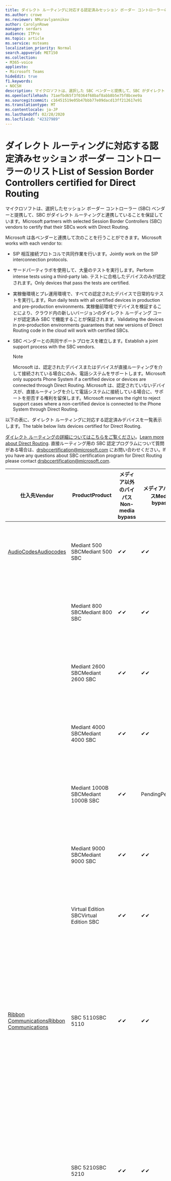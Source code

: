 ```yaml
---
title: ダイレクト ルーティングに対応する認定済みセッション ボーダー コントローラーのリスト
ms.author: crowe
ms.reviewer: NMuravlyannikov
author: CarolynRowe
manager: serdars
audience: ITPro
ms.topic: article
ms.service: msteams
localization_priority: Normal
search.appverid: MET150
ms.collection:
- M365-voice
appliesto:
- Microsoft Teams
hideEdit: true
f1.keywords:
- NOCSH
description: マイクロソフトは、選択した SBC ベンダーと提携して、SBC がダイレクト ルーティングと連携することを保証しています。
ms.openlocfilehash: 71aefbd65f3f0364f68baf8abb8b5e75f8bcee9a
ms.sourcegitcommit: c16451519e05b47bbb77e09dacd13ff212617e91
ms.translationtype: MT
ms.contentlocale: ja-JP
ms.lasthandoff: 02/28/2020
ms.locfileid: "42327989"
---
```

# <a name="list-of-session-border-controllers-certified-for-direct-routing"></a><span data-ttu-id="83bf1-103">ダイレクト ルーティングに対応する認定済みセッション ボーダー コントローラーのリスト</span><span class="sxs-lookup"><span data-stu-id="83bf1-103">List of Session Border Controllers certified for Direct Routing</span></span>

<span data-ttu-id="83bf1-104">マイクロソフトは、選択したセッション ボーダー コントローラー (SBC) ベンダーと提携して、SBC がダイレクト ルーティングと連携していることを保証しています。</span><span class="sxs-lookup"><span data-stu-id="83bf1-104">Microsoft partners with selected Session Border Controllers (SBC) vendors to certify that their SBCs work with Direct Routing.</span></span> 

<span data-ttu-id="83bf1-105">Microsoft は各ベンダーと連携して次のことを行うことができます。</span><span class="sxs-lookup"><span data-stu-id="83bf1-105">Microsoft works with each vendor to:</span></span> 

- <span data-ttu-id="83bf1-106">SIP 相互接続プロトコルで共同作業を行います。</span><span class="sxs-lookup"><span data-stu-id="83bf1-106">Jointly work on the SIP interconnection protocols.</span></span>
- <span data-ttu-id="83bf1-107">サードパーティラボを使用して、大量のテストを実行します。</span><span class="sxs-lookup"><span data-stu-id="83bf1-107">Perform intense tests using a third-party lab.</span></span> <span data-ttu-id="83bf1-108">テストに合格したデバイスのみが認定されます。</span><span class="sxs-lookup"><span data-stu-id="83bf1-108">Only devices that pass the tests are certified.</span></span> 
- <span data-ttu-id="83bf1-109">実稼働環境とプレ運用環境で、すべての認定されたデバイスで日常的なテストを実行します。</span><span class="sxs-lookup"><span data-stu-id="83bf1-109">Run daily tests with all certified devices in production and pre-production environments.</span></span> <span data-ttu-id="83bf1-110">実稼働前環境でデバイスを検証することにより、クラウド内の新しいバージョンのダイレクト ルーディング コードが認定済み SBC で機能することが保証されます。</span><span class="sxs-lookup"><span data-stu-id="83bf1-110">Validating the devices in pre-production environments guarantees that new versions of Direct Routing code in the cloud will work with certified SBCs.</span></span> 
- <span data-ttu-id="83bf1-111">SBC ベンダーとの共同サポートプロセスを確立します。</span><span class="sxs-lookup"><span data-stu-id="83bf1-111">Establish a joint support process with the SBC vendors.</span></span>


  > [!NOTE]
  > <span data-ttu-id="83bf1-112">Microsoft は、認定されたデバイスまたはデバイスが直接ルーティングを介して接続されている場合にのみ、電話システムをサポートします。</span><span class="sxs-lookup"><span data-stu-id="83bf1-112">Microsoft only supports Phone System if a certified device or devices are connected through Direct Routing.</span></span> <span data-ttu-id="83bf1-113">Microsoft は、認定されていないデバイスが、直接ルーティングを介して電話システムに接続している場合に、サポートを拒否する権利を留保します。</span><span class="sxs-lookup"><span data-stu-id="83bf1-113">Microsoft reserves the right to reject support cases where a non-certified device is connected to the Phone System through Direct Routing.</span></span> 

<span data-ttu-id="83bf1-114">以下の表に、ダイレクト ルーティングに対応する認定済みデバイスを一覧表示します。</span><span class="sxs-lookup"><span data-stu-id="83bf1-114">The table below lists devices certified for Direct Routing.</span></span> 

<span data-ttu-id="83bf1-115">[ダイレクト ルーティングの詳細についてはこちらをご覧ください](https://aka.ms/dr)。</span><span class="sxs-lookup"><span data-stu-id="83bf1-115">[Learn more about Direct Routing](https://aka.ms/dr).</span></span> <span data-ttu-id="83bf1-116">直接ルーティング用の SBC 認定プログラムについて質問がある場合は、drsbccertification@microsoft.com にお問い合わせください。</span><span class="sxs-lookup"><span data-stu-id="83bf1-116">If you have any questions about SBC certification program for Direct Routing please contact drsbccertification@microsoft.com.</span></span>


|                                                       <span data-ttu-id="83bf1-117">仕入先</span><span class="sxs-lookup"><span data-stu-id="83bf1-117">Vendor</span></span>                                                        |       <span data-ttu-id="83bf1-118">Product</span><span class="sxs-lookup"><span data-stu-id="83bf1-118">Product</span></span>       | <span data-ttu-id="83bf1-119">メディア以外のバイパス</span><span class="sxs-lookup"><span data-stu-id="83bf1-119">Non-media bypass</span></span> | <span data-ttu-id="83bf1-120">メディアバイパス</span><span class="sxs-lookup"><span data-stu-id="83bf1-120">Media bypass</span></span> | <span data-ttu-id="83bf1-121">ソフトウェアのバージョン</span><span class="sxs-lookup"><span data-stu-id="83bf1-121">Software version</span></span> | <span data-ttu-id="83bf1-122">E911 プロバイダーで検証済み</span><span class="sxs-lookup"><span data-stu-id="83bf1-122">Validated with E911 providers</span></span> | <span data-ttu-id="83bf1-123">ELIN 対応</span><span class="sxs-lookup"><span data-stu-id="83bf1-123">ELIN capable</span></span>
|---------------------------------------------------------------------------------------------------------------------|---------------------|------------------|--------------|------------------|-----------------|------------------|
| [<span data-ttu-id="83bf1-124">AudioCodes</span><span class="sxs-lookup"><span data-stu-id="83bf1-124">Audiocodes</span></span>](https://www.audiocodes.com/solutions-products/products/products-for-microsoft-365/direct-routing-for-microsoft-teams) |   <span data-ttu-id="83bf1-125">Mediant 500 SBC</span><span class="sxs-lookup"><span data-stu-id="83bf1-125">Mediant 500 SBC</span></span>   |     <span data-ttu-id="83bf1-126">&#10004;</span><span class="sxs-lookup"><span data-stu-id="83bf1-126">&#10004;</span></span>     |   <span data-ttu-id="83bf1-127">&#10004;</span><span class="sxs-lookup"><span data-stu-id="83bf1-127">&#10004;</span></span>    |  <span data-ttu-id="83bf1-128">7.20</span><span class="sxs-lookup"><span data-stu-id="83bf1-128">7.20A.250</span></span>   | <ul> <li> <span data-ttu-id="83bf1-129">帯域幅の動的な場所ルーティング</span><span class="sxs-lookup"><span data-stu-id="83bf1-129">Bandwidth Dynamic Location Routing</span></span> </li> </ul>
|                                                                                                                     |   <span data-ttu-id="83bf1-130">Mediant 800 SBC</span><span class="sxs-lookup"><span data-stu-id="83bf1-130">Mediant 800 SBC</span></span>   |     <span data-ttu-id="83bf1-131">&#10004;</span><span class="sxs-lookup"><span data-stu-id="83bf1-131">&#10004;</span></span>     |   <span data-ttu-id="83bf1-132">&#10004;</span><span class="sxs-lookup"><span data-stu-id="83bf1-132">&#10004;</span></span>     |  <span data-ttu-id="83bf1-133">7.20</span><span class="sxs-lookup"><span data-stu-id="83bf1-133">7.20A.250</span></span>   |  <ul> <li> <span data-ttu-id="83bf1-134">帯域幅の動的な場所ルーティング</span><span class="sxs-lookup"><span data-stu-id="83bf1-134">Bandwidth Dynamic Location Routing</span></span> </li> </ul>  |    |
|                                                                                                                     |  <span data-ttu-id="83bf1-135">Mediant 2600 SBC</span><span class="sxs-lookup"><span data-stu-id="83bf1-135">Mediant 2600 SBC</span></span>   |     <span data-ttu-id="83bf1-136">&#10004;</span><span class="sxs-lookup"><span data-stu-id="83bf1-136">&#10004;</span></span>     |   <span data-ttu-id="83bf1-137">&#10004;</span><span class="sxs-lookup"><span data-stu-id="83bf1-137">&#10004;</span></span>    |  <span data-ttu-id="83bf1-138">7.20</span><span class="sxs-lookup"><span data-stu-id="83bf1-138">7.20A.250</span></span>   |   <ul> <li> <span data-ttu-id="83bf1-139">帯域幅の動的な場所ルーティング</span><span class="sxs-lookup"><span data-stu-id="83bf1-139">Bandwidth Dynamic Location Routing</span></span> </li> </ul>  |    |    
|                                                                                                                     |  <span data-ttu-id="83bf1-140">Mediant 4000 SBC</span><span class="sxs-lookup"><span data-stu-id="83bf1-140">Mediant 4000 SBC</span></span>   |     <span data-ttu-id="83bf1-141">&#10004;</span><span class="sxs-lookup"><span data-stu-id="83bf1-141">&#10004;</span></span>     |   <span data-ttu-id="83bf1-142">&#10004;</span><span class="sxs-lookup"><span data-stu-id="83bf1-142">&#10004;</span></span>     |  <span data-ttu-id="83bf1-143">7.20</span><span class="sxs-lookup"><span data-stu-id="83bf1-143">7.20A.250</span></span>   |   <ul> <li> <span data-ttu-id="83bf1-144">帯域幅の動的な場所ルーティング</span><span class="sxs-lookup"><span data-stu-id="83bf1-144">Bandwidth Dynamic Location Routing</span></span> </li> </ul>  |    |    
|                                                                                                                     | <span data-ttu-id="83bf1-145">Mediant 1000B  SBC</span><span class="sxs-lookup"><span data-stu-id="83bf1-145">Mediant 1000B  SBC</span></span>  |     <span data-ttu-id="83bf1-146">&#10004;</span><span class="sxs-lookup"><span data-stu-id="83bf1-146">&#10004;</span></span>     |   <span data-ttu-id="83bf1-147">Pending</span><span class="sxs-lookup"><span data-stu-id="83bf1-147">Pending</span></span>     |  <span data-ttu-id="83bf1-148">7.20</span><span class="sxs-lookup"><span data-stu-id="83bf1-148">7.20A.250</span></span>  |  <ul> <li> <span data-ttu-id="83bf1-149">帯域幅の動的な場所ルーティング</span><span class="sxs-lookup"><span data-stu-id="83bf1-149">Bandwidth Dynamic Location Routing</span></span> </li> </ul>  |    |    
|                                                                                                                     | <span data-ttu-id="83bf1-150">Mediant 9000 SBC</span><span class="sxs-lookup"><span data-stu-id="83bf1-150">Mediant 9000  SBC</span></span>  |     <span data-ttu-id="83bf1-151">&#10004;</span><span class="sxs-lookup"><span data-stu-id="83bf1-151">&#10004;</span></span>     |   <span data-ttu-id="83bf1-152">&#10004;</span><span class="sxs-lookup"><span data-stu-id="83bf1-152">&#10004;</span></span>     |  <span data-ttu-id="83bf1-153">7.20</span><span class="sxs-lookup"><span data-stu-id="83bf1-153">7.20A.250</span></span>   | <ul> <li> <span data-ttu-id="83bf1-154">帯域幅の動的な場所ルーティング</span><span class="sxs-lookup"><span data-stu-id="83bf1-154">Bandwidth Dynamic Location Routing</span></span> </li> </ul>    |    |                                                                       
|                                                                                                                     | <span data-ttu-id="83bf1-155">Virtual Edition SBC</span><span class="sxs-lookup"><span data-stu-id="83bf1-155">Virtual Edition SBC</span></span> |     <span data-ttu-id="83bf1-156">&#10004;</span><span class="sxs-lookup"><span data-stu-id="83bf1-156">&#10004;</span></span>     |   <span data-ttu-id="83bf1-157">&#10004;</span><span class="sxs-lookup"><span data-stu-id="83bf1-157">&#10004;</span></span>     |  <span data-ttu-id="83bf1-158">7.20</span><span class="sxs-lookup"><span data-stu-id="83bf1-158">7.20A.250</span></span> |  <ul> <li> <span data-ttu-id="83bf1-159">帯域幅の動的な場所ルーティング</span><span class="sxs-lookup"><span data-stu-id="83bf1-159">Bandwidth Dynamic Location Routing</span></span> </li> </ul>   |    |    
|  [<span data-ttu-id="83bf1-160">Ribbon Communications</span><span class="sxs-lookup"><span data-stu-id="83bf1-160">Ribbon Communications</span></span>](https://ribboncommunications.com/solutions/enterprise-solutions/microsoft-skype-business)  |      <span data-ttu-id="83bf1-161">SBC 5110</span><span class="sxs-lookup"><span data-stu-id="83bf1-161">SBC 5110</span></span>       |     <span data-ttu-id="83bf1-162">&#10004;</span><span class="sxs-lookup"><span data-stu-id="83bf1-162">&#10004;</span></span>     |   <span data-ttu-id="83bf1-163">&#10004;</span><span class="sxs-lookup"><span data-stu-id="83bf1-163">&#10004;</span></span>    |       <span data-ttu-id="83bf1-164">7.2</span><span class="sxs-lookup"><span data-stu-id="83bf1-164">7.2</span></span>       | <ul> <li> <span data-ttu-id="83bf1-165">帯域幅の動的な場所ルーティング</span><span class="sxs-lookup"><span data-stu-id="83bf1-165">Bandwidth Dynamic Location Routing</span></span> </li> <li><span data-ttu-id="83bf1-166">自分の自分の自分の ado</span><span class="sxs-lookup"><span data-stu-id="83bf1-166">Intrado ERS</span></span> </li> <li><span data-ttu-id="83bf1-167">@ @ @ @ @</span><span class="sxs-lookup"><span data-stu-id="83bf1-167">Intrado EGW</span></span></li> <li> <span data-ttu-id="83bf1-168">赤いスカイホライズンの機動性</span><span class="sxs-lookup"><span data-stu-id="83bf1-168">Red Sky Horizon Mobility</span></span> </li>  </ul> |   <span data-ttu-id="83bf1-169">いいえ</span><span class="sxs-lookup"><span data-stu-id="83bf1-169">No</span></span> |    
|                                                                                                                     |      <span data-ttu-id="83bf1-170">SBC 5210</span><span class="sxs-lookup"><span data-stu-id="83bf1-170">SBC 5210</span></span>       |     <span data-ttu-id="83bf1-171">&#10004;</span><span class="sxs-lookup"><span data-stu-id="83bf1-171">&#10004;</span></span>     |  <span data-ttu-id="83bf1-172">&#10004;</span><span class="sxs-lookup"><span data-stu-id="83bf1-172">&#10004;</span></span>    |       <span data-ttu-id="83bf1-173">7.2</span><span class="sxs-lookup"><span data-stu-id="83bf1-173">7.2</span></span>       |  <ul> <li> <span data-ttu-id="83bf1-174">帯域幅の動的な場所ルーティング</span><span class="sxs-lookup"><span data-stu-id="83bf1-174">Bandwidth Dynamic Location Routing</span></span> </li> <li><span data-ttu-id="83bf1-175">自分の自分の自分の ado</span><span class="sxs-lookup"><span data-stu-id="83bf1-175">Intrado ERS</span></span> </li> <li><span data-ttu-id="83bf1-176">@ @ @ @ @</span><span class="sxs-lookup"><span data-stu-id="83bf1-176">Intrado EGW</span></span></li> <li> <span data-ttu-id="83bf1-177">赤いスカイホライズンの機動性</span><span class="sxs-lookup"><span data-stu-id="83bf1-177">Red Sky Horizon Mobility</span></span> </li> </ul> | <span data-ttu-id="83bf1-178">いいえ</span><span class="sxs-lookup"><span data-stu-id="83bf1-178">No</span></span>   |    
|                                                                                                                     |      <span data-ttu-id="83bf1-179">SBC 5400</span><span class="sxs-lookup"><span data-stu-id="83bf1-179">SBC 5400</span></span>       |     <span data-ttu-id="83bf1-180">&#10004;</span><span class="sxs-lookup"><span data-stu-id="83bf1-180">&#10004;</span></span>     |   <span data-ttu-id="83bf1-181">&#10004;</span><span class="sxs-lookup"><span data-stu-id="83bf1-181">&#10004;</span></span>   |       <span data-ttu-id="83bf1-182">7.2</span><span class="sxs-lookup"><span data-stu-id="83bf1-182">7.2</span></span>       |  <ul> <li> <span data-ttu-id="83bf1-183">帯域幅の動的な場所ルーティング</span><span class="sxs-lookup"><span data-stu-id="83bf1-183">Bandwidth Dynamic Location Routing</span></span> </li><li><span data-ttu-id="83bf1-184">自分の自分の自分の ado</span><span class="sxs-lookup"><span data-stu-id="83bf1-184">Intrado ERS</span></span> </li> <li><span data-ttu-id="83bf1-185">@ @ @ @ @</span><span class="sxs-lookup"><span data-stu-id="83bf1-185">Intrado EGW</span></span></li> <li> <span data-ttu-id="83bf1-186">赤いスカイホライズンの機動性</span><span class="sxs-lookup"><span data-stu-id="83bf1-186">Red Sky Horizon Mobility</span></span> </li> </ul>  |<span data-ttu-id="83bf1-187">いいえ</span><span class="sxs-lookup"><span data-stu-id="83bf1-187">No</span></span>|    
|                                                                                                                     |      <span data-ttu-id="83bf1-188">SBC 7000</span><span class="sxs-lookup"><span data-stu-id="83bf1-188">SBC 7000</span></span>       |     <span data-ttu-id="83bf1-189">&#10004;</span><span class="sxs-lookup"><span data-stu-id="83bf1-189">&#10004;</span></span>     |   <span data-ttu-id="83bf1-190">&#10004;</span><span class="sxs-lookup"><span data-stu-id="83bf1-190">&#10004;</span></span>    |       <span data-ttu-id="83bf1-191">7.2</span><span class="sxs-lookup"><span data-stu-id="83bf1-191">7.2</span></span>       |   <ul> <li> <span data-ttu-id="83bf1-192">帯域幅の動的な場所ルーティング</span><span class="sxs-lookup"><span data-stu-id="83bf1-192">Bandwidth Dynamic Location Routing</span></span> </li> <li><span data-ttu-id="83bf1-193">自分の自分の自分の ado</span><span class="sxs-lookup"><span data-stu-id="83bf1-193">Intrado ERS</span></span> </li> <li><span data-ttu-id="83bf1-194">@ @ @ @ @</span><span class="sxs-lookup"><span data-stu-id="83bf1-194">Intrado EGW</span></span></li> <li> <span data-ttu-id="83bf1-195">赤いスカイホライズンの機動性</span><span class="sxs-lookup"><span data-stu-id="83bf1-195">Red Sky Horizon Mobility</span></span> </li> </ul> |  <span data-ttu-id="83bf1-196">いいえ</span><span class="sxs-lookup"><span data-stu-id="83bf1-196">No</span></span>  |    
|                                                                                                                     |       <span data-ttu-id="83bf1-197">SBC SWe</span><span class="sxs-lookup"><span data-stu-id="83bf1-197">SBC SWe</span></span>       |     <span data-ttu-id="83bf1-198">&#10004;</span><span class="sxs-lookup"><span data-stu-id="83bf1-198">&#10004;</span></span>     |   <span data-ttu-id="83bf1-199">&#10004;</span><span class="sxs-lookup"><span data-stu-id="83bf1-199">&#10004;</span></span>   |       <span data-ttu-id="83bf1-200">7.2</span><span class="sxs-lookup"><span data-stu-id="83bf1-200">7.2</span></span>       |   <ul> <li> <span data-ttu-id="83bf1-201">帯域幅の動的な場所ルーティング</span><span class="sxs-lookup"><span data-stu-id="83bf1-201">Bandwidth Dynamic Location Routing</span></span> </li> <li><span data-ttu-id="83bf1-202">自分の自分の自分の ado</span><span class="sxs-lookup"><span data-stu-id="83bf1-202">Intrado ERS</span></span> </li> <li><span data-ttu-id="83bf1-203">@ @ @ @ @</span><span class="sxs-lookup"><span data-stu-id="83bf1-203">Intrado EGW</span></span></li> <li> <span data-ttu-id="83bf1-204">赤いスカイホライズンの機動性</span><span class="sxs-lookup"><span data-stu-id="83bf1-204">Red Sky Horizon Mobility</span></span> </li> </ul> |   <span data-ttu-id="83bf1-205">いいえ</span><span class="sxs-lookup"><span data-stu-id="83bf1-205">No</span></span> |    
|                                                                                                                     |      <span data-ttu-id="83bf1-206">SBC 1000</span><span class="sxs-lookup"><span data-stu-id="83bf1-206">SBC 1000</span></span>       |     <span data-ttu-id="83bf1-207">&#10004;</span><span class="sxs-lookup"><span data-stu-id="83bf1-207">&#10004;</span></span>     |   <span data-ttu-id="83bf1-208">&#10004;</span><span class="sxs-lookup"><span data-stu-id="83bf1-208">&#10004;</span></span>    |      <span data-ttu-id="83bf1-209">8.0.3 (ビルド 537)</span><span class="sxs-lookup"><span data-stu-id="83bf1-209">8.0.3 (build 537)</span></span>     |  <ul> <li> <span data-ttu-id="83bf1-210">帯域幅の動的な場所ルーティング</span><span class="sxs-lookup"><span data-stu-id="83bf1-210">Bandwidth Dynamic Location Routing</span></span> </li> <li> <span data-ttu-id="83bf1-211">自分の自分の自分の ado</span><span class="sxs-lookup"><span data-stu-id="83bf1-211">Intrado ERS</span></span> </li> <li><span data-ttu-id="83bf1-212">@ @ @ @ @</span><span class="sxs-lookup"><span data-stu-id="83bf1-212">Intrado EGW</span></span> </li> <li> <span data-ttu-id="83bf1-213">赤いスカイホライズンの機動性</span><span class="sxs-lookup"><span data-stu-id="83bf1-213">Red Sky Horizon Mobility</span></span> </li> </ul>   |         |    
|                                                                                                                     |      <span data-ttu-id="83bf1-214">SBC 2000</span><span class="sxs-lookup"><span data-stu-id="83bf1-214">SBC 2000</span></span>       |     <span data-ttu-id="83bf1-215">&#10004;</span><span class="sxs-lookup"><span data-stu-id="83bf1-215">&#10004;</span></span>     |   <span data-ttu-id="83bf1-216">&#10004;</span><span class="sxs-lookup"><span data-stu-id="83bf1-216">&#10004;</span></span>   |     <span data-ttu-id="83bf1-217">8.0.3 (ビルド 537)</span><span class="sxs-lookup"><span data-stu-id="83bf1-217">8.0.3 (build 537)</span></span>     |  <ul> <li> <span data-ttu-id="83bf1-218">帯域幅の動的な場所ルーティング</span><span class="sxs-lookup"><span data-stu-id="83bf1-218">Bandwidth Dynamic Location Routing</span></span> </li> <li> <span data-ttu-id="83bf1-219">自分の自分の自分の ado</span><span class="sxs-lookup"><span data-stu-id="83bf1-219">Intrado ERS</span></span> </li> <li><span data-ttu-id="83bf1-220">@ @ @ @ @</span><span class="sxs-lookup"><span data-stu-id="83bf1-220">Intrado EGW</span></span> </li> <li> <span data-ttu-id="83bf1-221">赤いスカイホライズンの機動性</span><span class="sxs-lookup"><span data-stu-id="83bf1-221">Red Sky Horizon Mobility</span></span> </li> </ul>   |           |    
|                                                                                                                     |    <span data-ttu-id="83bf1-222">SBC SWe Lite</span><span class="sxs-lookup"><span data-stu-id="83bf1-222">SBC SWe Lite</span></span>     |     <span data-ttu-id="83bf1-223">&#10004;</span><span class="sxs-lookup"><span data-stu-id="83bf1-223">&#10004;</span></span>     |  <span data-ttu-id="83bf1-224">&#10004;</span><span class="sxs-lookup"><span data-stu-id="83bf1-224">&#10004;</span></span>    |      <span data-ttu-id="83bf1-225">8.0.3 (ビルド 216)</span><span class="sxs-lookup"><span data-stu-id="83bf1-225">8.0.3 (build 216)</span></span>    |  <ul> <li> <span data-ttu-id="83bf1-226">帯域幅の動的な場所ルーティング</span><span class="sxs-lookup"><span data-stu-id="83bf1-226">Bandwidth Dynamic Location Routing</span></span> </li> <li> <span data-ttu-id="83bf1-227">自分の自分の自分の ado</span><span class="sxs-lookup"><span data-stu-id="83bf1-227">Intrado ERS</span></span> </li> <li><span data-ttu-id="83bf1-228">@ @ @ @ @</span><span class="sxs-lookup"><span data-stu-id="83bf1-228">Intrado EGW</span></span> </li> <li> <span data-ttu-id="83bf1-229">赤いスカイホライズンの機動性</span><span class="sxs-lookup"><span data-stu-id="83bf1-229">Red Sky Horizon Mobility</span></span> </li> </ul>    |           |   
| | <span data-ttu-id="83bf1-230">Edgemarc シリーズ</span><span class="sxs-lookup"><span data-stu-id="83bf1-230">Edgemarc Series</span></span> |  <span data-ttu-id="83bf1-231">&#10004;</span><span class="sxs-lookup"><span data-stu-id="83bf1-231">&#10004;</span></span> | | <span data-ttu-id="83bf1-232">15.6.1</span><span class="sxs-lookup"><span data-stu-id="83bf1-232">15.6.1</span></span> | 
|                     [<span data-ttu-id="83bf1-233">ThinkTel</span><span class="sxs-lookup"><span data-stu-id="83bf1-233">Thinktel</span></span>](https://www.thinktel.ca/services/think-365/think-365-overview/)                      |    <span data-ttu-id="83bf1-234">Think 365 SBC</span><span class="sxs-lookup"><span data-stu-id="83bf1-234">Think 365 SBC</span></span>    |     <span data-ttu-id="83bf1-235">&#10004;</span><span class="sxs-lookup"><span data-stu-id="83bf1-235">&#10004;</span></span>     |        <span data-ttu-id="83bf1-236">Pending</span><span class="sxs-lookup"><span data-stu-id="83bf1-236">Pending</span></span>   |       <span data-ttu-id="83bf1-237">V1.4</span><span class="sxs-lookup"><span data-stu-id="83bf1-237">V1.4</span></span>       |     |    |    
|                     [<span data-ttu-id="83bf1-238">Oracle</span><span class="sxs-lookup"><span data-stu-id="83bf1-238">Oracle</span></span>](https://www.oracle.com/industries/communications/enterprise-session-border-controller/microsoft.html)                      |    <span data-ttu-id="83bf1-239">AP 1100</span><span class="sxs-lookup"><span data-stu-id="83bf1-239">AP 1100</span></span>      |    <span data-ttu-id="83bf1-240">&#10004;</span><span class="sxs-lookup"><span data-stu-id="83bf1-240">&#10004;</span></span>     |    <span data-ttu-id="83bf1-241">&#10004;</span><span class="sxs-lookup"><span data-stu-id="83bf1-241">&#10004;</span></span>    |   <span data-ttu-id="83bf1-242">8.3.0.0.1</span><span class="sxs-lookup"><span data-stu-id="83bf1-242">8.3.0.0.1</span></span> |   <ul> <li> <span data-ttu-id="83bf1-243">帯域幅の動的な場所ルーティング</span><span class="sxs-lookup"><span data-stu-id="83bf1-243">Bandwidth Dynamic Location Routing</span></span> </li>  <li> <span data-ttu-id="83bf1-244">自分の自分の自分の ado</span><span class="sxs-lookup"><span data-stu-id="83bf1-244">Intrado ERS</span></span> </li> <li><span data-ttu-id="83bf1-245">@ @ @ @ @</span><span class="sxs-lookup"><span data-stu-id="83bf1-245">Intrado EGW</span></span> </li> </ul>   |    |    
|                                                                                                                    |    <span data-ttu-id="83bf1-246">AP 3900</span><span class="sxs-lookup"><span data-stu-id="83bf1-246">AP 3900</span></span>           |    <span data-ttu-id="83bf1-247">&#10004;</span><span class="sxs-lookup"><span data-stu-id="83bf1-247">&#10004;</span></span>     |    <span data-ttu-id="83bf1-248">&#10004;</span><span class="sxs-lookup"><span data-stu-id="83bf1-248">&#10004;</span></span>   |   <span data-ttu-id="83bf1-249">8.3.0.0.1</span><span class="sxs-lookup"><span data-stu-id="83bf1-249">8.3.0.0.1</span></span>  |  <ul> <li> <span data-ttu-id="83bf1-250">帯域幅の動的な場所ルーティング</span><span class="sxs-lookup"><span data-stu-id="83bf1-250">Bandwidth Dynamic Location Routing</span></span> </li>  <li> <span data-ttu-id="83bf1-251">自分の自分の自分の ado</span><span class="sxs-lookup"><span data-stu-id="83bf1-251">Intrado ERS</span></span> </li> <li><span data-ttu-id="83bf1-252">@ @ @ @ @</span><span class="sxs-lookup"><span data-stu-id="83bf1-252">Intrado EGW</span></span> </li> </ul>  |    |    
|                                                                                                                    |      <span data-ttu-id="83bf1-253">AP 4600</span><span class="sxs-lookup"><span data-stu-id="83bf1-253">AP 4600</span></span>         |    <span data-ttu-id="83bf1-254">&#10004;</span><span class="sxs-lookup"><span data-stu-id="83bf1-254">&#10004;</span></span>   |    <span data-ttu-id="83bf1-255">&#10004;</span><span class="sxs-lookup"><span data-stu-id="83bf1-255">&#10004;</span></span>     |     <span data-ttu-id="83bf1-256">8.3.0.0.1</span><span class="sxs-lookup"><span data-stu-id="83bf1-256">8.3.0.0.1</span></span>  |   <ul> <li> <span data-ttu-id="83bf1-257">帯域幅の動的な場所ルーティング</span><span class="sxs-lookup"><span data-stu-id="83bf1-257">Bandwidth Dynamic Location Routing</span></span> </li>  <li> <span data-ttu-id="83bf1-258">自分の自分の自分の ado</span><span class="sxs-lookup"><span data-stu-id="83bf1-258">Intrado ERS</span></span> </li> <li><span data-ttu-id="83bf1-259">@ @ @ @ @</span><span class="sxs-lookup"><span data-stu-id="83bf1-259">Intrado EGW</span></span> </li> </ul>  |    |    
|                                                                                                                    |      <span data-ttu-id="83bf1-260">AP 6300</span><span class="sxs-lookup"><span data-stu-id="83bf1-260">AP 6300</span></span>         |    <span data-ttu-id="83bf1-261">&#10004;</span><span class="sxs-lookup"><span data-stu-id="83bf1-261">&#10004;</span></span>   |    <span data-ttu-id="83bf1-262">&#10004;</span><span class="sxs-lookup"><span data-stu-id="83bf1-262">&#10004;</span></span>     |     <span data-ttu-id="83bf1-263">8.3.0.0.1</span><span class="sxs-lookup"><span data-stu-id="83bf1-263">8.3.0.0.1</span></span>  |  <ul> <li> <span data-ttu-id="83bf1-264">帯域幅の動的な場所ルーティング</span><span class="sxs-lookup"><span data-stu-id="83bf1-264">Bandwidth Dynamic Location Routing</span></span> </li> <li> <span data-ttu-id="83bf1-265">自分の自分の自分の ado</span><span class="sxs-lookup"><span data-stu-id="83bf1-265">Intrado ERS</span></span> </li> <li><span data-ttu-id="83bf1-266">@ @ @ @ @</span><span class="sxs-lookup"><span data-stu-id="83bf1-266">Intrado EGW</span></span> </li> </ul>   |    |    
|                                                                                                                   |      <span data-ttu-id="83bf1-267">AP 6350</span><span class="sxs-lookup"><span data-stu-id="83bf1-267">AP 6350</span></span>           |    <span data-ttu-id="83bf1-268">&#10004;</span><span class="sxs-lookup"><span data-stu-id="83bf1-268">&#10004;</span></span>   |    <span data-ttu-id="83bf1-269">&#10004;</span><span class="sxs-lookup"><span data-stu-id="83bf1-269">&#10004;</span></span>    |     <span data-ttu-id="83bf1-270">8.3.0.0.1</span><span class="sxs-lookup"><span data-stu-id="83bf1-270">8.3.0.0.1</span></span>  |   <ul> <li> <span data-ttu-id="83bf1-271">帯域幅の動的な場所ルーティング</span><span class="sxs-lookup"><span data-stu-id="83bf1-271">Bandwidth Dynamic Location Routing</span></span> </li> <li> <span data-ttu-id="83bf1-272">自分の自分の自分の ado</span><span class="sxs-lookup"><span data-stu-id="83bf1-272">Intrado ERS</span></span> </li> <li><span data-ttu-id="83bf1-273">@ @ @ @ @</span><span class="sxs-lookup"><span data-stu-id="83bf1-273">Intrado EGW</span></span> </li> </ul>  |    |                                            
|                                                                                                                    |      <span data-ttu-id="83bf1-274">VME</span><span class="sxs-lookup"><span data-stu-id="83bf1-274">VME</span></span>           |    <span data-ttu-id="83bf1-275">&#10004;</span><span class="sxs-lookup"><span data-stu-id="83bf1-275">&#10004;</span></span>    |    <span data-ttu-id="83bf1-276">&#10004;</span><span class="sxs-lookup"><span data-stu-id="83bf1-276">&#10004;</span></span>    |     <span data-ttu-id="83bf1-277">8.3.0.0.1</span><span class="sxs-lookup"><span data-stu-id="83bf1-277">8.3.0.0.1</span></span>   |   <ul> <li> <span data-ttu-id="83bf1-278">帯域幅の動的な場所ルーティング</span><span class="sxs-lookup"><span data-stu-id="83bf1-278">Bandwidth Dynamic Location Routing</span></span> </li> <li> <span data-ttu-id="83bf1-279">自分の自分の自分の ado</span><span class="sxs-lookup"><span data-stu-id="83bf1-279">Intrado ERS</span></span> </li> <li><span data-ttu-id="83bf1-280">@ @ @ @ @</span><span class="sxs-lookup"><span data-stu-id="83bf1-280">Intrado EGW</span></span> </li> </ul>   |    |    
|                     [<span data-ttu-id="83bf1-281">TE-SYSTEMS</span><span class="sxs-lookup"><span data-stu-id="83bf1-281">TE-SYSTEMS</span></span>](https://www.anynode.de/anynode-and-microsoft-teams/)                               |     <span data-ttu-id="83bf1-282">anynode</span><span class="sxs-lookup"><span data-stu-id="83bf1-282">anynode</span></span>         |     <span data-ttu-id="83bf1-283">&#10004;</span><span class="sxs-lookup"><span data-stu-id="83bf1-283">&#10004;</span></span>   |  <span data-ttu-id="83bf1-284">&#10004;</span><span class="sxs-lookup"><span data-stu-id="83bf1-284">&#10004;</span></span>   |      <span data-ttu-id="83bf1-285">v3.16.2</span><span class="sxs-lookup"><span data-stu-id="83bf1-285">v3.16.2</span></span>      |     |    |    


<span data-ttu-id="83bf1-286">次の表は、ダイレクトルーティングとアナログデバイスの相互運用性を確認するデバイスを示しています。</span><span class="sxs-lookup"><span data-stu-id="83bf1-286">The following table lists devices that are verified for interoperability between Direct Routing and Analog Devices.</span></span>

|                                                       <span data-ttu-id="83bf1-287">仕入先</span><span class="sxs-lookup"><span data-stu-id="83bf1-287">Vendor</span></span>                                                        |       <span data-ttu-id="83bf1-288">Product</span><span class="sxs-lookup"><span data-stu-id="83bf1-288">Product</span></span>       | <span data-ttu-id="83bf1-289">ベリファイ</span><span class="sxs-lookup"><span data-stu-id="83bf1-289">Verified</span></span>
|---------------------------------------------------------------------------------------------------------------------|---------------------|------------------|
| [<span data-ttu-id="83bf1-290">AudioCodes</span><span class="sxs-lookup"><span data-stu-id="83bf1-290">Audiocodes</span></span>](https://www.audiocodes.com/solutions-products/products/products-for-microsoft-365/direct-routing-for-microsoft-teams) |   [<span data-ttu-id="83bf1-291">ATA-1</span><span class="sxs-lookup"><span data-stu-id="83bf1-291">ATA-1</span></span>](https://www.audiocodes.com/media/2373/mp-1xx-and-mp-124-datasheet.pdf)   |     <span data-ttu-id="83bf1-292">&#10004;</span><span class="sxs-lookup"><span data-stu-id="83bf1-292">&#10004;</span></span>     |

<span data-ttu-id="83bf1-293">新機能のアイデアなど、チームに関する製品のフィードバックを提供するには、「 [Uservoice](https://microsoftteams.uservoice.com)のバージョンに付与された証明書」を参照してください。</span><span class="sxs-lookup"><span data-stu-id="83bf1-293">To give us product feedback about Teams, such as ideas for new features, see [Uservoice](https://microsoftteams.uservoice.com) Note the certification granted to a major version.</span></span> <span data-ttu-id="83bf1-294">つまり、メジャーバージョンに従った SBC ファームウェアで任意の数のファームウェアがサポートされていることを意味します。</span><span class="sxs-lookup"><span data-stu-id="83bf1-294">That means that firmware with any number in the SBC firmware following the major version is supported.</span></span>
